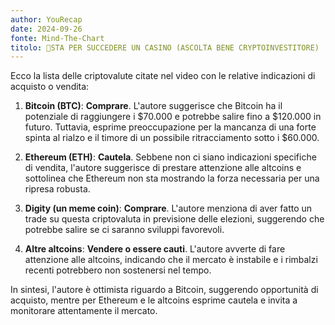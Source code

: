 ```yaml
---
author: YouRecap
date: 2024-09-26
fonte: Mind-The-Chart 
titolo: 🤯STA PER SUCCEDERE UN CASINO (ASCOLTA BENE CRYPTOINVESTITORE)
---
```


Ecco la lista delle criptovalute citate nel video con le relative indicazioni di acquisto o vendita:

1. **Bitcoin (BTC)**: **Comprare**. L'autore suggerisce che Bitcoin ha il potenziale di raggiungere i $70.000 e potrebbe salire fino a $120.000 in futuro. Tuttavia, esprime preoccupazione per la mancanza di una forte spinta al rialzo e il timore di un possibile ritracciamento sotto i $60.000.

2. **Ethereum (ETH)**: **Cautela**. Sebbene non ci siano indicazioni specifiche di vendita, l'autore suggerisce di prestare attenzione alle altcoins e sottolinea che Ethereum non sta mostrando la forza necessaria per una ripresa robusta. 

3. **Digity (un meme coin)**: **Comprare**. L'autore menziona di aver fatto un trade su questa criptovaluta in previsione delle elezioni, suggerendo che potrebbe salire se ci saranno sviluppi favorevoli.

4. **Altre altcoins**: **Vendere o essere cauti**. L'autore avverte di fare attenzione alle altcoins, indicando che il mercato è instabile e i rimbalzi recenti potrebbero non sostenersi nel tempo.

In sintesi, l'autore è ottimista riguardo a Bitcoin, suggerendo opportunità di acquisto, mentre per Ethereum e le altcoins esprime cautela e invita a monitorare attentamente il mercato.
